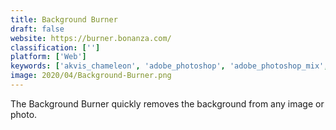 ```yaml
---
title: Background Burner
draft: false 
website: https://burner.bonanza.com/
classification: ['']
platform: ['Web']
keywords: ['akvis_chameleon', 'adobe_photoshop', 'adobe_photoshop_mix', 'batchinpaint', 'digital_film_tools_ez_mask', 'exacto', 'instantmask', 'offshore_clipping_path', 'photo_background_eraser', 'photo_background_remover', 'photoblend', 'photoeditor_sdk', 'pixlr', 'super_photocut']
image: 2020/04/Background-Burner.png
---
```

The Background Burner quickly removes the background from any image or photo.